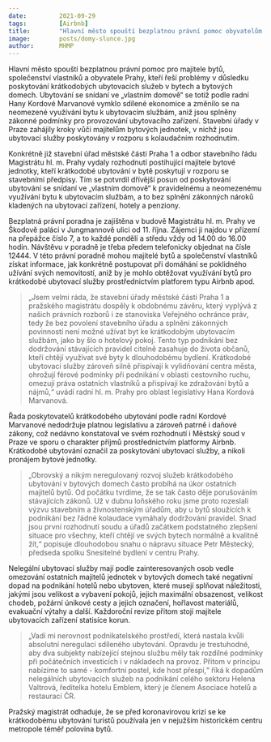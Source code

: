 ```yaml
---
date:         2021-09-29
tags:         [Airbnb]
title:        "Hlavní město spouští bezplatnou právní pomoc obyvatelům a společenstvím vlastníků v domech s byty využívanými ke krátkodobému ubytování"
image: 	      posts/domy-slunce.jpg
author:       MHMP
---
```


Hlavní město spouští bezplatnou právní pomoc pro majitele bytů, společenství vlastníků a obyvatele Prahy, kteří řeší problémy v důsledku poskytování krátkodobých ubytovacích služeb v bytech a bytových domech. Ubytování se snídaní ve „vlastním domově“ se totiž podle radní Hany Kordové Marvanové vymklo sdílené ekonomice a změnilo se na neomezené využívání bytu k ubytovacím službám, aniž jsou splněny zákonné podmínky pro provozování ubytovacího zařízení. Stavební úřady v Praze zahájily kroky vůči majitelům bytových jednotek, v nichž jsou ubytovací služby poskytovány v rozporu s kolaudačním rozhodnutím.

Konkrétně již stavební úřad městské části Praha 1 a odbor stavebního řádu Magistrátu hl. m. Prahy vydaly rozhodnutí postihující majitele bytové jednotky, kteří krátkodobé ubytování v bytě poskytují v rozporu se stavebními předpisy. Tím se potvrdil dřívější posun od poskytování ubytování se snídaní ve „vlastním domově“ k pravidelnému a neomezenému využívání bytu k ubytovacím službám, a to bez splnění zákonných nároků kladených na ubytovací zařízení, hotely a penziony.

Bezplatná právní poradna je zajištěna v budově Magistrátu hl. m. Prahy ve Škodově paláci v Jungmannově ulici od 11. října. Zájemci ji najdou v přízemí na přepážce číslo 7, a to každé pondělí a středu vždy od 14.00 do 16.00 hodin. Návštěvu v poradně je třeba předem telefonicky objednat na čísle 12444.  V této právní poradně mohou majitelé bytů a společenství vlastníků získat informace, jak konkrétně postupovat při domáhání se poklidného užívání svých nemovitostí, aniž by je mohlo obtěžovat využívání bytů pro krátkodobé ubytovací služby prostřednictvím platforem typu Airbnb apod.

> „Jsem velmi ráda, že stavební úřady městské části Praha 1 a pražského magistrátu dospěly k obdobnému závěru, který vyplývá z našich právních rozborů i ze stanoviska Veřejného ochránce práv, tedy že bez povolení stavebního úřadu a splnění zákonných povinností není možné užívat byt ke krátkodobým ubytovacím službám, jako by šlo o hotelový pokoj. Tento typ podnikání bez dodržování stávajících pravidel citelně zasahuje do života občanů, kteří chtějí využívat své byty k dlouhodobému bydlení. Krátkodobé ubytovací služby zároveň silně přispívají k vylidňování centra města, ohrožují férové podmínky při podnikání v oblasti cestovního ruchu, omezují práva ostatních vlastníků a přispívají ke zdražování bytů a nájmů,“ uvádí radní hl. m. Prahy pro oblast legislativy Hana Kordová Marvanová.

Řada poskytovatelů krátkodobého ubytování podle radní Kordové Marvanové nedodržuje platnou legislativu a zároveň patrně i daňové zákony, což nedávno konstatoval ve svém rozhodnutí i Městský soud v Praze ve sporu o charakter příjmů prostřednictvím platformy Airbnb. Krátkodobé ubytování označil za poskytování ubytovací služby, a nikoli pronájem bytové jednotky. 

> „Obrovský a nikým neregulovaný rozvoj služeb krátkodobého ubytování v bytových domech často probíhá na úkor ostatních majitelů bytů. Od počátku tvrdíme, že se tak často děje porušováním stávajících zákonů. Už v dubnu loňského roku jsme proto rozeslali výzvu stavebním a živnostenským úřadům, aby u bytů sloužících k podnikání bez řádné kolaudace vymáhaly dodržování pravidel. Snad jsou první rozhodnutí soudu a úřadů začátkem podstatného zlepšení situace pro všechny, kteří chtějí ve svých bytech normálně a kvalitně žít,“ popisuje dlouhodobou snahu o nápravu situace Petr Městecký, předseda spolku Snesitelné bydlení v centru Prahy. 

Nelegální ubytovací služby mají podle zainteresovaných osob vedle omezování ostatních majitelů jednotek v bytových domech také negativní dopad na podnikání hotelů nebo ubytoven, které musejí splňovat náležitosti, jakými jsou velikost a vybavení pokojů, jejich maximální obsazenost, velikost chodeb, požární únikové cesty a jejich označení, hořlavost materiálů, evakuační výtahy a další. Každoroční revize přitom stojí majitele ubytovacích zařízení statisíce korun. 

> „Vadí mi nerovnost podnikatelského prostředí, která nastala kvůli absolutní neregulaci sdíleného ubytování. Opravdu je trestuhodné, aby dva subjekty nabízející stejnou službu měly tak rozdílné podmínky při počátečních investicích i v nákladech na provoz. Přitom v principu nabízíme to samé - komfortní postel, kde host přespí,“ říká k dopadům nelegálních ubytovacích služeb na podnikání celého sektoru Helena Valtrová, ředitelka hotelu Emblem, který je členem Asociace hotelů a restaurací ČR.

Pražský magistrát odhaduje, že se před koronavirovou krizí se ke krátkodobému ubytování turistů používala jen v nejužším historickém centru metropole téměř polovina bytů.
